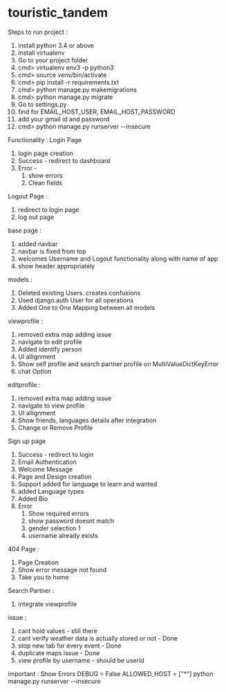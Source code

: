 # touristic_tandem


Steps to run project : 
1. install python 3.4 or above
2. install virtualenv
3. Go to your project folder
4. cmd> virtualenv env3 -p python3
5. cmd> source venv/bin/activate
6. cmd> pip install -r requirements.txt
7. cmd> python manage.py makemigrations
8. cmd> python manage.py migrate
9. Go to settings.py
10. find for EMAIL_HOST_USER, EMAIL_HOST_PASSWORD
11. add your gmail id and password
12. cmd> python manage.py runserver --insecure



Functionality :
Login Page
1. login page creation
2. Success - redirect to dashboard
3. Error - 
    1. show errors 
    2. Clean fields

Logout Page :
1. redirect to login page
2. log out page 

base page :
1. added navbar
2. navbar is fixed from top
3. welcomes Username and Logout functionality along with name of app
4. show header appropriately

models :
1. Deleted existing Users. creates confusions
2. Used django.auth User for all operations
3. Added One to One Mapping between all models

viewprofile : 
1. removed extra map adding issue
2. navigate to edit profile
3. Added identify person
4. UI allignment
5. Show self profile and search partner profile on MultiValueDictKeyError
5. chat Option

editprofile : 
1. removed extra map adding issue
2. navigate to view profile
3. UI allignment
4. Show friends, languages details after integration
5. Change or Remove Profile

Sign up page
1. Success - redirect to login
2. Email Authentication
3. Welcome Message
4. Page and Design creation
5. Support added for language to learn and wanted 
6. added Language types
7. Added Bio
8. Error
    1. Show required errors
    2. show password doesnt match
    3. gender selection 1
    4. username already exists

404 Page :
1. Page Creation 
2. Show error message not found
3. Take you to home

Search Partner :
1. integrate viewprofile

issue : 
1. cant hold values - still there
2. cant verify weather data is actually stored or not - Done
3. stop new tab for every event - Done
4. duplicate maps issue - Done
5. view profile by username - should be userId 

important :
Show Errors
DEBUG = False
ALLOWED_HOST = ["*"]
python manage.py runserver --insecure
